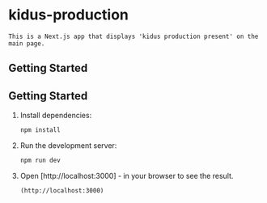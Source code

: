 
# kidus-production
```
This is a Next.js app that displays 'kidus production present' on the main page.
```
## Getting Started


## Getting Started

1. Install dependencies:
   ```powershell
   npm install
   ```
2. Run the development server:
   ```powershell
   npm run dev
   ```
3. Open [http://localhost:3000] -     in your browser to see the result.

   ```
   (http://localhost:3000)
   ```


